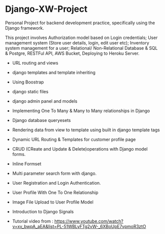# Django-XW-Project

Personal Project for backend development practice, specifically using the Django framework. 

This project involves Authorization model based on Login credentials; User management system (Store user details, login, edit user etc); 
Inventory system management for a user; Relational/ Non-Relational Database & SQL & Postgre, RESTFul API, AWS Bucket, Deploying to Heroku Server.

- URL routing and views
- django templates and template inheriting
- Using Boostrap
- django static files
- django admin panel and models
- Implementing One To Many & Many to Many relationships in Django
- Django database queryesets
- Rendering data from view to template using built in django template tags
- Dynamic URL Routing & Templates for customer profile page
- CRUD (CReate and Update & Delete)operations with Django model forms.
- Inline Formset 
- Multi parameter search form with django.
- User Registration and Login Authentication. 
- User Profile With One To One Relationship
- Image File Upload to User Profile Model
- Introduction to Django Signals


- Tutorial video from : https://www.youtube.com/watch?v=xv_bwpA_aEA&list=PL-51WBLyFTg2vW-_6XBoUpE7vpmoR3ztO